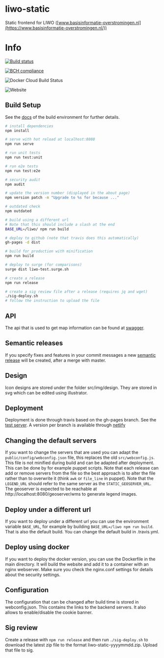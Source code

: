 # liwo-static
Static frontend for LIWO ([www.basisinformatie-overstromingen.nl](https://www.basisinformatie-overstromingen.nl/))

# Info
[![Build status](https://github.com/Deltares/liwo-static/actions/workflows/node.js.yml/badge.svg)](https://github.com/Deltares/liwo-static/actions/workflows/node.js.yml)

[![BCH compliance](https://bettercodehub.com/edge/badge/Deltares/liwo-static?branch=master)](https://bettercodehub.com/)

![Docker Cloud Build Status](https://img.shields.io/docker/cloud/build/deltares/liwo-static)

![Website](https://img.shields.io/website?url=https%3A%2F%2Fbasisinformatie-overstromingen.nl)

## Build Setup

See the [docs](https://github.com/vuejs/vue-cli/blob/dev/docs/README.md) of the build environment for further details.

``` bash
# install dependencies
npm install

# serve with hot reload at localhost:8080
npm run serve

# run unit tests
npm run test:unit

# run e2e tests
npm run test:e2e

# security audit
npm audit

# update the version number (displayed in the about page)
npm version patch -m "Upgrade to %s for because ..."

# outdated check
npm outdated

# build using a different url
# Note that this should include a slash at the end
BASE_URL=/liwo/ npm run build

# deploy to github (note that travis does this automatically)
gh-pages -d dist

# build for production with minification
npm run build

# deploy to surge (for comparisons)
surge dist liwo-test.surge.sh

# create a release
npm run release

# create a sig review file after a release (requires jq and wget)
./sig-deploy.sh
# follow the instruction to upload the file
```

## API

The api that is used to get map information can be found at [swagger](https://app.swaggerhub.com/apis/openearth/basisinformatie-overstromingen.nl).

## Semantic releases
If you specify fixes and features in your commit messages a new [semantic release](https://github.com/semantic-release/semantic-release) will be created, after a merge with master.

## Design
Icon designs are stored under the folder src/img/design. They are stored in svg which can be  edited using illustrator.

## Deployment

Deployment is done through travis based on the gh-pages branch. See the [test server](http://deltares.github.io/liwo-static).
A version per branch is available through [netlify](https://liwo-static.netlify.com)

## Changing the default servers
If you want to change the servers that are used you can adapt the `public/config/webconfig.json` file, this replaces the old `src/webconfig.js`. This file is not minified during build and can be adapted after deployment. This can be done by for example puppet scripts. Note that each release can add or remove servers from the file so the best approach is to alter the file rather than to overwrite it (think `awk` or `file_line` in puppet).  Note that the `LEGEND_URL` should refer to the same server as the `STATIC_GEOSERVER_URL`. The geoserver is expected to be reachable at http://localhost:8080/geoserver/wms to generate legend images.

## Deploy under a different url
If you want to deploy under a different url you can use the environment variable `BASE_URL`, for example by building `BASE_URL=/liwo npm run build`. That is also the default build. You can change the default build in .travis.yml.

## Deploy using docker
If you want to deploy the docker version, you can use the Dockerfile in the main directory. It will build the website and add it to a container with an nginx webserver. Make sure you check the nginx.conf settings for details about the security settings.

## Configuration
The configuration that can be changed after build time is stored in webconfig.json. This contains the links to the backend servers. It also allows to enable/disable the cookie banner.

## Sig review
Create a release with `npm run release` and then run `./sig-deploy.sh` to download the latest zip file to the format liwo-static-yyyymmdd.zip. Upload that file to sig.
